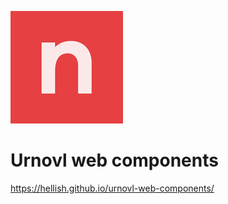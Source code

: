![Urnovl](icon-180x180.png)

# Urnovl web components

https://hellish.github.io/urnovl-web-components/
